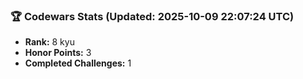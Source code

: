 ### 🏆 Codewars Stats (Updated: 2025-10-09 22:07:24 UTC)

- **Rank:** 8 kyu
- **Honor Points:** 3
- **Completed Challenges:** 1
